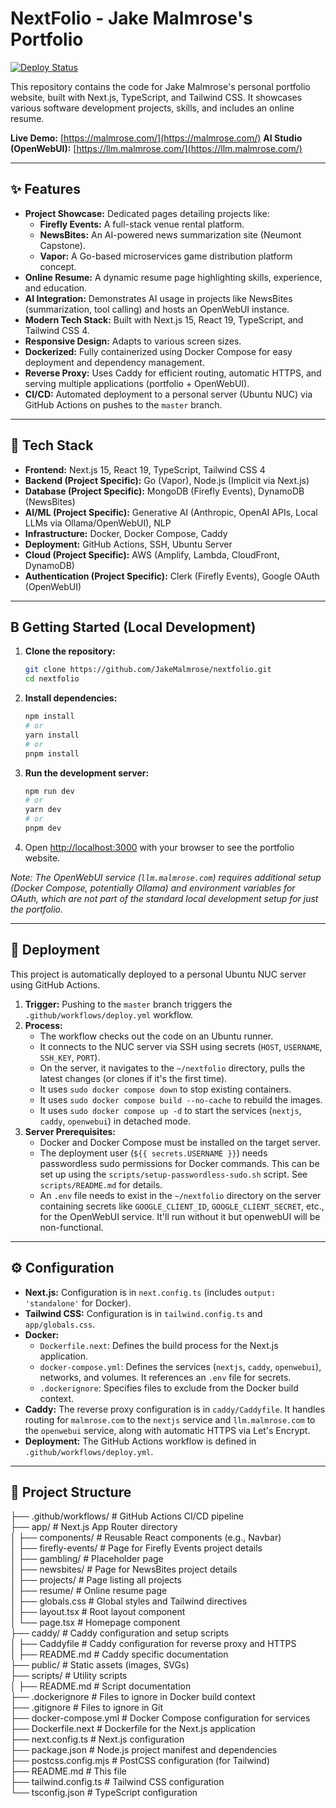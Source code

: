 # NextFolio - Jake Malmrose's Portfolio

[![Deploy Status](https://img.shields.io/github/actions/workflow/status/JakeMalmrose/nextfolio/deploy.yml?branch=master&label=Deployment&style=flat-square)](https://github.com/JakeMalmrose/nextfolio/actions/workflows/deploy.yml)

This repository contains the code for Jake Malmrose's personal portfolio website, built with Next.js, TypeScript, and Tailwind CSS. It showcases various software development projects, skills, and includes an online resume.

**Live Demo:** [https://malmrose.com/](https://malmrose.com/)
**AI Studio (OpenWebUI):** [https://llm.malmrose.com/](https://llm.malmrose.com/)

---

## ✨ Features

*   **Project Showcase:** Dedicated pages detailing projects like:
    *   **Firefly Events:** A full-stack venue rental platform.
    *   **NewsBites:** An AI-powered news summarization site (Neumont Capstone).
    *   **Vapor:** A Go-based microservices game distribution platform concept.
*   **Online Resume:** A dynamic resume page highlighting skills, experience, and education.
*   **AI Integration:** Demonstrates AI usage in projects like NewsBites (summarization, tool calling) and hosts an OpenWebUI instance.
*   **Modern Tech Stack:** Built with Next.js 15, React 19, TypeScript, and Tailwind CSS 4.
*   **Responsive Design:** Adapts to various screen sizes.
*   **Dockerized:** Fully containerized using Docker Compose for easy deployment and dependency management.
*   **Reverse Proxy:** Uses Caddy for efficient routing, automatic HTTPS, and serving multiple applications (portfolio + OpenWebUI).
*   **CI/CD:** Automated deployment to a personal server (Ubuntu NUC) via GitHub Actions on pushes to the `master` branch.

---

## 🚀 Tech Stack

*   **Frontend:** Next.js 15, React 19, TypeScript, Tailwind CSS 4
*   **Backend (Project Specific):** Go (Vapor), Node.js (Implicit via Next.js)
*   **Database (Project Specific):** MongoDB (Firefly Events), DynamoDB (NewsBites)
*   **AI/ML (Project Specific):** Generative AI (Anthropic, OpenAI APIs, Local LLMs via Ollama/OpenWebUI), NLP
*   **Infrastructure:** Docker, Docker Compose, Caddy
*   **Deployment:** GitHub Actions, SSH, Ubuntu Server
*   **Cloud (Project Specific):** AWS (Amplify, Lambda, CloudFront, DynamoDB)
*   **Authentication (Project Specific):** Clerk (Firefly Events), Google OAuth (OpenWebUI)

---

##  B Getting Started (Local Development)

1.  **Clone the repository:**
    ```bash
    git clone https://github.com/JakeMalmrose/nextfolio.git
    cd nextfolio
    ```

2.  **Install dependencies:**
    ```bash
    npm install
    # or
    yarn install
    # or
    pnpm install
    ```

3.  **Run the development server:**
    ```bash
    npm run dev
    # or
    yarn dev
    # or
    pnpm dev
    ```

4.  Open [http://localhost:3000](http://localhost:3000) with your browser to see the portfolio website.

*Note: The OpenWebUI service (`llm.malmrose.com`) requires additional setup (Docker Compose, potentially Ollama) and environment variables for OAuth, which are not part of the standard local development setup for just the portfolio.*

---

## 🚢 Deployment

This project is automatically deployed to a personal Ubuntu NUC server using GitHub Actions.

1.  **Trigger:** Pushing to the `master` branch triggers the `.github/workflows/deploy.yml` workflow.
2.  **Process:**
    *   The workflow checks out the code on an Ubuntu runner.
    *   It connects to the NUC server via SSH using secrets (`HOST`, `USERNAME`, `SSH_KEY`, `PORT`).
    *   On the server, it navigates to the `~/nextfolio` directory, pulls the latest changes (or clones if it's the first time).
    *   It uses `sudo docker compose down` to stop existing containers.
    *   It uses `sudo docker compose build --no-cache` to rebuild the images.
    *   It uses `sudo docker compose up -d` to start the services (`nextjs`, `caddy`, `openwebui`) in detached mode.
3.  **Server Prerequisites:**
    *   Docker and Docker Compose must be installed on the target server.
    *   The deployment user (`${{ secrets.USERNAME }}`) needs passwordless sudo permissions for Docker commands. This can be set up using the `scripts/setup-passwordless-sudo.sh` script. See `scripts/README.md` for details.
    *   An `.env` file needs to exist in the `~/nextfolio` directory on the server containing secrets like `GOOGLE_CLIENT_ID`, `GOOGLE_CLIENT_SECRET`, etc., for the OpenWebUI service. It'll run without it but openwebUI will be non-functional.

---

## ⚙️ Configuration

*   **Next.js:** Configuration is in `next.config.ts` (includes `output: 'standalone'` for Docker).
*   **Tailwind CSS:** Configuration is in `tailwind.config.ts` and `app/globals.css`.
*   **Docker:**
    *   `Dockerfile.next`: Defines the build process for the Next.js application.
    *   `docker-compose.yml`: Defines the services (`nextjs`, `caddy`, `openwebui`), networks, and volumes. It references an `.env` file for secrets.
    *   `.dockerignore`: Specifies files to exclude from the Docker build context.
*   **Caddy:** The reverse proxy configuration is in `caddy/Caddyfile`. It handles routing for `malmrose.com` to the `nextjs` service and `llm.malmrose.com` to the `openwebui` service, along with automatic HTTPS via Let's Encrypt.
*   **Deployment:** The GitHub Actions workflow is defined in `.github/workflows/deploy.yml`.

---

## 📂 Project Structure  
├── .github/workflows/ # GitHub Actions CI/CD pipeline  
├── app/ # Next.js App Router directory  
│ ├── components/ # Reusable React components (e.g., Navbar)  
│ ├── firefly-events/ # Page for Firefly Events project details  
│ ├── gambling/ # Placeholder page  
│ ├── newsbites/ # Page for NewsBites project details  
│ ├── projects/ # Page listing all projects  
│ ├── resume/ # Online resume page  
│ ├── globals.css # Global styles and Tailwind directives  
│ ├── layout.tsx # Root layout component  
│ └── page.tsx # Homepage component  
├── caddy/ # Caddy configuration and setup scripts  
│ ├── Caddyfile # Caddy configuration for reverse proxy and HTTPS  
│ ├── README.md # Caddy specific documentation  
├── public/ # Static assets (images, SVGs)  
├── scripts/ # Utility scripts  
│ ├── README.md # Script documentation   
├── .dockerignore # Files to ignore in Docker build context  
├── .gitignore # Files to ignore in Git  
├── docker-compose.yml # Docker Compose configuration for services  
├── Dockerfile.next # Dockerfile for the Next.js application  
├── next.config.ts # Next.js configuration  
├── package.json # Node.js project manifest and dependencies  
├── postcss.config.mjs # PostCSS configuration (for Tailwind)  
├── README.md # This file  
├── tailwind.config.ts # Tailwind CSS configuration  
└── tsconfig.json # TypeScript configuration  
